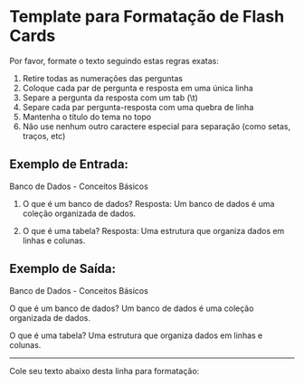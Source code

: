 # Template para Formatação de Flash Cards

Por favor, formate o texto seguindo estas regras exatas:

1. Retire todas as numerações das perguntas
2. Coloque cada par de pergunta e resposta em uma única linha
3. Separe a pergunta da resposta com um tab (\t)
4. Separe cada par pergunta-resposta com uma quebra de linha
5. Mantenha o título do tema no topo
6. Não use nenhum outro caractere especial para separação (como setas, traços, etc)

## Exemplo de Entrada:

Banco de Dados - Conceitos Básicos

1. O que é um banco de dados?
Resposta: Um banco de dados é uma coleção organizada de dados.

2. O que é uma tabela?
Resposta: Uma estrutura que organiza dados em linhas e colunas.

## Exemplo de Saída:

Banco de Dados - Conceitos Básicos

O que é um banco de dados?	Um banco de dados é uma coleção organizada de dados.

O que é uma tabela?	Uma estrutura que organiza dados em linhas e colunas.

---

Cole seu texto abaixo desta linha para formatação:

